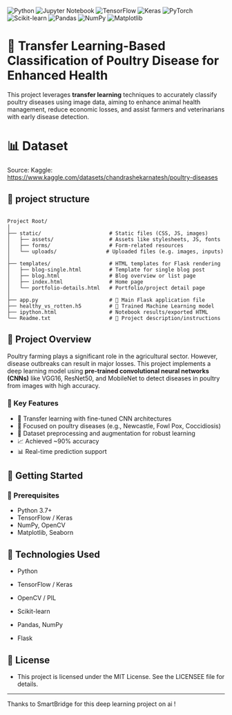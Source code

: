 ![Python](https://img.shields.io/badge/Python-3.10-blue?style=for-the-badge&logo=python&logoColor=white)
![Jupyter Notebook](https://img.shields.io/badge/Jupyter-Notebook-F37626?style=for-the-badge&logo=jupyter&logoColor=white)
![TensorFlow](https://img.shields.io/badge/TensorFlow-Deep%20Learning-FF6F00?style=for-the-badge&logo=tensorflow&logoColor=white)
![Keras](https://img.shields.io/badge/Keras-Neural%20Networks-D00000?style=for-the-badge&logo=keras&logoColor=white)
![PyTorch](https://img.shields.io/badge/PyTorch-Deep%20Learning-EE4C2C?style=for-the-badge&logo=pytorch&logoColor=white)
![Scikit-learn](https://img.shields.io/badge/Scikit--learn-ML-F7931E?style=for-the-badge&logo=scikit-learn&logoColor=white)
![Pandas](https://img.shields.io/badge/Pandas-Data%20Analysis-150458?style=for-the-badge&logo=pandas&logoColor=white)
![NumPy](https://img.shields.io/badge/NumPy-Numerical-013243?style=for-the-badge&logo=numpy&logoColor=white)
![Matplotlib](https://img.shields.io/badge/Matplotlib-Visualization-11557C?style=for-the-badge&logo=plotly&logoColor=white)



# 🐔 Transfer Learning-Based Classification of Poultry Disease for Enhanced Health

This project leverages **transfer learning** techniques to accurately classify poultry diseases using image data, aiming to enhance animal health management, reduce economic losses, and assist farmers and veterinarians with early disease detection.


# 📊 Dataset

Source: Kaggle: https://www.kaggle.com/datasets/chandrashekarnatesh/poultry-diseases


## 🧠 project structure 
```

Project Root/
│
├── static/                      # Static files (CSS, JS, images)
│   ├── assets/                  # Assets like stylesheets, JS, fonts
│   ├── forms/                   # Form-related resources
│   └── uploads/                # Uploaded files (e.g. images, inputs)
│
├── templates/                   # HTML templates for Flask rendering
│   ├── blog-single.html         # Template for single blog post
│   ├── blog.html                # Blog overview or list page
│   ├── index.html               # Home page
│   └── portfolio-details.html   # Portfolio/project detail page
│
├── app.py                       # 🚀 Main Flask application file
├── healthy_vs_rotten.h5         # 🤖 Trained Machine Learning model
├── ipython.html                 # Notebook results/exported HTML
└── Readme.txt                   # 📄 Project description/instructions

```

## 📌 Project Overview

Poultry farming plays a significant role in the agricultural sector. However, disease outbreaks can result in major losses. This project implements a deep learning model using **pre-trained convolutional neural networks (CNNs)** like VGG16, ResNet50, and MobileNet to detect diseases in poultry from images with high accuracy.


### 🔬 Key Features

- 🧠 Transfer learning with fine-tuned CNN architectures
- 🐓 Focused on poultry diseases (e.g., Newcastle, Fowl Pox, Coccidiosis)
- 📸 Dataset preprocessing and augmentation for robust learning
- 📈 Achieved ~90% accuracy
- 📊 Real-time prediction support

## 🚀 Getting Started

### 🔧 Prerequisites

- Python 3.7+
- TensorFlow / Keras
- NumPy, OpenCV
- Matplotlib, Seaborn


## 🧪 Technologies Used

- Python

- TensorFlow / Keras

- OpenCV / PIL

- Scikit-learn

- Pandas, NumPy

- Flask





## 📜 License

- This project is licensed under the MIT License.
See the LICENSEE file for details.


---

Thanks to SmartBridge for this deep learning project on ai !








